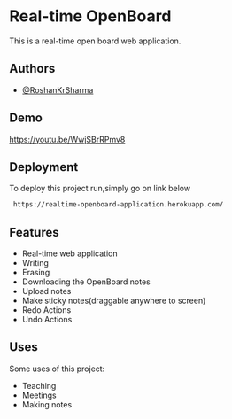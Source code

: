 
# Real-time OpenBoard

This is a real-time open board web application.

## Authors

- [@RoshanKrSharma](https://github.com/RoshanKrSharma)


## Demo

https://youtu.be/WwjSBrRPmv8


## Deployment

To deploy this project run,simply go on link below

```bash
 https://realtime-openboard-application.herokuapp.com/
```


## Features

- Real-time web application
- Writing
- Erasing
- Downloading the OpenBoard notes
- Upload notes
- Make sticky notes(draggable anywhere to screen)
- Redo Actions
- Undo Actions


## Uses

Some uses of this project:

- Teaching
- Meetings
- Making notes

